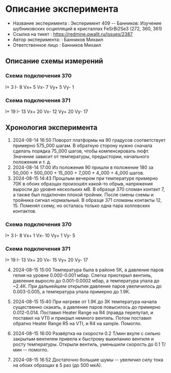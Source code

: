 # Описание эксперимента

* Название эксперимента : Эксперимент 409 -- Банников: Изучение шубниковских осцилляций в кристаллах FeSrBi2Se3 (272, 360, 361)
* Ссылка на тикет       : https://redmine.qwalit.ru/issues/2387
* Автор эксперимента:   : Банников Михаил
* Ответственное лицо    : Банников Михаил

## Описание схемы измерений

### Схема подключения 370
I+ 3 I- 8
Vx+ 5 Vx- 7
Vy+ 5 Vy- 1
### Схема подключения 371
I+ 19 I- 13
Vx+ 20 Vx- 12
Vy+ 20 Vy- 17

## Хронология эксперимента
1. 2024-08-14 16:50 Поворот платформы на 90 градусов соответствует примерно 575_000 шагам. В обратную сторону нужно сначала сделать порядка 75_000 шагов,
чтобы компенсировать люфт. Значение зависит от температуры, предыстории, начального положения и т. д.
2. 2024-08-14 17:00 Из положения 90 пришли в положение 180 за 50_000 + 500_000 + 15_000 + 7_000 + 4_000 + 4_000 шагов.
3. 2024-08-15 14:43 Прошлым вечером при температуре примерно 70К в обоих образцах произошёл какой-то обрыв, напряжения выросли до уровня нескольких мВ. В образце 370 сломан контакт 7, а также был подключен плохой тройник. После смены схемы и тройника сигнал нормальный. В образце 371 сломаны контакты 12, 15. Поменял схему, но осталась только одна пара холловских контактов.


### Схема подключения 370
I+ 3 I- 8
Vx+ 1 Vx- 10
Vy+ 1 Vy- 5
### Схема подключения 371
I+ 19 I- 13
Vx+ 20 Vx- 15
Vy+ 20 Vy- 17

4. 2024-08-15 15:00 Температура была в районе 5К, а давление паров гелия на уровне 0.000-0.001 мбар. Слегка приоткрыл вентиль, давление выросло до 0.001-0.0002 мбар, а температура упала до ~2.4К. При дальнейшем открытии давление паров увеличилось до 0.003-0.005, а температура упала примерно до 1.9К.

5. 2024-08-15 15:40 При нагреве от 1.9К до 3К температура начала существенно скакать, а давление паров повысилось до примерно 0.012-0.014. Поставил Heater Range на R4 (правда перепутал, и поставил на VTI) и прикрыл немного вентиль. Потом поставил обратно Heater Range R5 на VTI, и R4 на sample. Помогло.

6. 2024-08-15 16:00 Развёртка на скорости 0.2 Т/мин вкупе с сильно закрытым вентилем привела к быстрому выкипанию вентиля и росту температуры. Открыли вентиль, уменьшили скорость до 0.1 Т/мин -- помогло.

7. 2024-08-15 16:52 Достаточно большие шумы -- увеличил силу тока на обоих образцах в 5 раз (до 500 мкА).